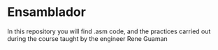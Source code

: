 # Ensamblador

In this repository you will find .asm code, and the practices carried out during the course taught by the engineer Rene Guaman